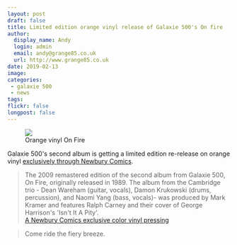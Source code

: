 ```yaml
---
layout: post
draft: false
title: Limited edition orange vinyl release of Galaxie 500's On fire
author:
  display_name: Andy
  login: admin
  email: andy@grange85.co.uk
  url: http://www.grange85.co.uk
date: 2019-02-13
image: 
categories:
 - galaxie 500
 - news
tags:
flickr: false
longpost: false
---
```

<div class="col-md-6 float-right"><figure><img src="https://media.fullofwishes.co.uk/images/on-fire-orange-vinyl.jpg" class="img-fluid" /><figcaption>Orange vinyl On Fire</figcaption></figure></div>
<p class="lead">Galaxie 500's second album is getting a limited edition re-release on orange vinyl <a href="https://www.newburycomics.com/collections/exclusive-vinyl/products/galaxie_500-on_fire_exclusive_lp?variant=21542779191401">exclusively through Newbury Comics</a>.</p>

<blockquote>
  The 2009 remastered edition of the second album from Galaxie 500, On Fire, originally released in 1989. The album from the Cambridge trio - Dean Wareham (guitar, vocals), Damon Krukowski (drums, percussion), and Naomi Yang (bass, vocals)- was produced by Mark Kramer and features Ralph Carney and their cover of George Harrison's 'Isn't It A Pity'.
  <footer><a href="https://www.newburycomics.com/collections/exclusive-vinyl/products/galaxie_500-on_fire_exclusive_lp?variant=21542779191401">A Newbury Comics exclusive color vinyl pressing</a></footer>
</blockquote>

<blockquote>Come ride the fiery breeze.</blockquote>
